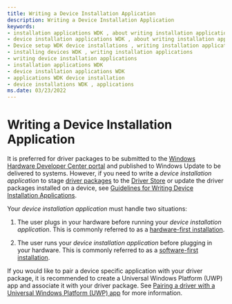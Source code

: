 ```yaml
---
title: Writing a Device Installation Application
description: Writing a Device Installation Application
keywords:
- installation applications WDK , about writing installation applications
- device installation applications WDK , about writing installation applications
- Device setup WDK device installations , writing installation applications
- installing devices WDK , writing installation applications
- writing device installation applications
- installation applications WDK
- device installation applications WDK
- applications WDK device installation
- device installations WDK , applications
ms.date: 03/23/2022
---
```


# Writing a Device Installation Application

It is preferred for driver packages to be submitted to the [Windows Hardware Developer Center portal](../dashboard/index.md) and published to Windows Update to be delivered to systems.  However, if you need to write a *device installation application* to stage [driver packages](driver-packages.md) to the [Driver Store](driver-store.md) or update the driver packages installed on a device, see [Guidelines for Writing Device Installation Applications](guidelines-for-writing-device-installation-applications.md).

Your *device installation application* must handle two situations:

1.  The user plugs in your hardware before running your *device installation application*. This is commonly referred to as a [hardware-first installation](hardware-first-installation.md).

2.  The user runs your *device installation application* before plugging in your hardware. This is commonly referred to as a [software-first installation](software-first-installation.md).

If you would like to pair a device specific application with your driver package, it is recommended to create a Universal Windows Platform (UWP) app and associate it with your driver package.  See [Pairing a driver with a Universal Windows Platform (UWP) app](./pairing-app-and-driver-versions.md) for more information.